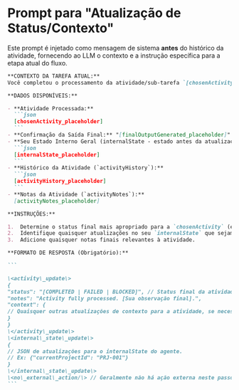 # Prompt para "Atualização de Status/Contexto"

Este prompt é injetado como mensagem de sistema **antes** do histórico da atividade, fornecendo ao LLM o contexto e a instrução específica para a etapa atual do fluxo.

````markdown
**CONTEXTO DA TAREFA ATUAL:**
Você completou o processamento da atividade/sub-tarefa `[chosenActivity.id]` ("[chosenActivity.description]") e a saída final foi gerada. Sua tarefa é garantir que o status desta atividade e seu estado interno geral estejam corretamente atualizados para refletir essa conclusão.

**DADOS DISPONÍVEIS:**

- **Atividade Processada:**
  ```json
  [chosenActivity_placeholder]
  ```
- **Confirmação da Saída Final:** "[finalOutputGenerated_placeholder]"
- **Seu Estado Interno Geral (internalState - estado antes da atualização):**
  ```json
  [internalState_placeholder]
  ```
- **Histórico da Atividade (`activityHistory`):**
  ```json
  [activityHistory_placeholder]
  ```
- **Notas da Atividade (`activityNotes`):**
  [activityNotes_placeholder]

**INSTRUÇÕES:**

1.  Determine o status final mais apropriado para a `chosenActivity` (ex: `COMPLETED`, `FAILED` se algo deu errado na saída, `BLOCKED` se precisar de algo inesperado).
2.  Identifique quaisquer atualizações no seu `internalState` que sejam necessárias (ex: novo `currentProjectId`, `currentIssueId`).
3.  Adicione quaisquer notas finais relevantes à atividade.

**FORMATO DE RESPOSTA (Obrigatório):**

```

\<activity\_update\>
{
"status": "[COMPLETED | FAILED | BLOCKED]", // Status final da atividade
"notes": "Activity fully processed. [Sua observação final].",
"context": {
// Quaisquer outras atualizações de contexto para a atividade, se necessário.
}
}
\</activity\_update\>
\<internal\_state\_update\>
{
// JSON de atualizações para o internalState do agente.
// Ex: {"currentProjectId": "PRJ-001"}
}
\</internal\_state\_update\>
\<no\_external\_action/\> // Geralmente não há ação externa neste passo final
```
````

